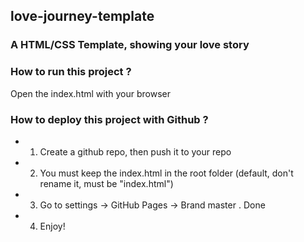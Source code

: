 ## love-journey-template

### A HTML/CSS Template, showing your love story


### How to run this project ?
Open the index.html with your browser
### How to deploy this project with Github ?
- 1. Create a github repo, then push it to your repo
- 2. You must keep the index.html in the root folder (default, don't rename it, must be "index.html")
- 3. Go to settings -> GitHub Pages -> Brand master . Done
- 4. Enjoy!




